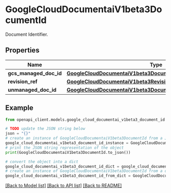 # GoogleCloudDocumentaiV1beta3DocumentId

Document Identifier.

## Properties

Name | Type | Description | Notes
------------ | ------------- | ------------- | -------------
**gcs_managed_doc_id** | [**GoogleCloudDocumentaiV1beta3DocumentIdGCSManagedDocumentId**](GoogleCloudDocumentaiV1beta3DocumentIdGCSManagedDocumentId.md) |  | [optional] 
**revision_ref** | [**GoogleCloudDocumentaiV1beta3RevisionRef**](GoogleCloudDocumentaiV1beta3RevisionRef.md) |  | [optional] 
**unmanaged_doc_id** | [**GoogleCloudDocumentaiV1beta3DocumentIdUnmanagedDocumentId**](GoogleCloudDocumentaiV1beta3DocumentIdUnmanagedDocumentId.md) |  | [optional] 

## Example

```python
from openapi_client.models.google_cloud_documentai_v1beta3_document_id import GoogleCloudDocumentaiV1beta3DocumentId

# TODO update the JSON string below
json = "{}"
# create an instance of GoogleCloudDocumentaiV1beta3DocumentId from a JSON string
google_cloud_documentai_v1beta3_document_id_instance = GoogleCloudDocumentaiV1beta3DocumentId.from_json(json)
# print the JSON string representation of the object
print(GoogleCloudDocumentaiV1beta3DocumentId.to_json())

# convert the object into a dict
google_cloud_documentai_v1beta3_document_id_dict = google_cloud_documentai_v1beta3_document_id_instance.to_dict()
# create an instance of GoogleCloudDocumentaiV1beta3DocumentId from a dict
google_cloud_documentai_v1beta3_document_id_from_dict = GoogleCloudDocumentaiV1beta3DocumentId.from_dict(google_cloud_documentai_v1beta3_document_id_dict)
```
[[Back to Model list]](../README.md#documentation-for-models) [[Back to API list]](../README.md#documentation-for-api-endpoints) [[Back to README]](../README.md)


